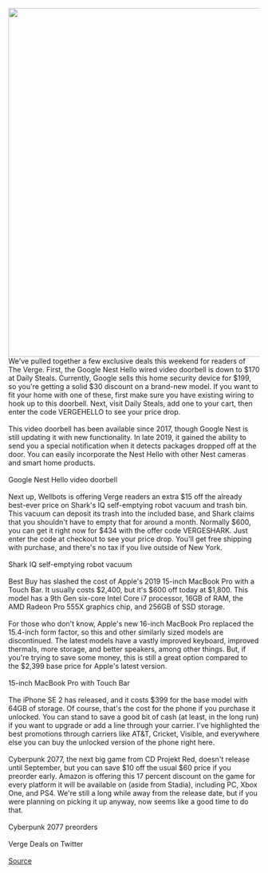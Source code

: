 <img src='https://cdn.vox-cdn.com/thumbor/-t7kXj5W1s5tl81QRedWIMv2g9Q=/0x0:2040x1530/1200x800/filters:focal(1105x550:1431x876)/cdn.vox-cdn.com/uploads/chorus_image/image/66707603/fion_180428_2519_8644.0.jpg' width='700px' />We've pulled together a few exclusive deals this weekend for readers of The Verge. First, the Google Nest Hello wired video doorbell is down to $170 at Daily Steals. Currently, Google sells this home security device for $199, so you're getting a solid $30 discount on a brand-new model. If you want to fit your home with one of these, first make sure you have existing wiring to hook up to this doorbell. Next, visit Daily Steals, add one to your cart, then enter the code VERGEHELLO to see your price drop.<br/><br/>This video doorbell has been available since 2017, though Google Nest is still updating it with new functionality. In late 2019, it gained the ability to send you a special notification when it detects packages dropped off at the door. You can easily incorporate the Nest Hello with other Nest cameras and smart home products.<br/><br/>Google Nest Hello video doorbell<br/><br/>Next up, Wellbots is offering Verge readers an extra $15 off the already best-ever price on Shark's IQ self-emptying robot vacuum and trash bin. This vacuum can deposit its trash into the included base, and Shark claims that you shouldn't have to empty that for around a month. Normally $600, you can get it right now for $434 with the offer code VERGESHARK. Just enter the code at checkout to see your price drop. You'll get free shipping with purchase, and there's no tax if you live outside of New York.<br/><br/>Shark IQ self-emptying robot vacuum<br/><br/>Best Buy has slashed the cost of Apple's 2019 15-inch MacBook Pro with a Touch Bar. It usually costs $2,400, but it's $600 off today at $1,800. This model has a 9th Gen six-core Intel Core i7 processor, 16GB of RAM, the AMD Radeon Pro 555X graphics chip, and 256GB of SSD storage.<br/><br/>For those who don't know, Apple's new 16-inch MacBook Pro replaced the 15.4-inch form factor, so this and other similarly sized models are discontinued. The latest models have a vastly improved keyboard, improved thermals, more storage, and better speakers, among other things. But, if you're trying to save some money, this is still a great option compared to the $2,399 base price for Apple's latest version.<br/><br/>15-inch MacBook Pro with Touch Bar<br/><br/>The iPhone SE 2 has released, and it costs $399 for the base model with 64GB of storage. Of course, that's the cost for the phone if you purchase it unlocked. You can stand to save a good bit of cash (at least, in the long run) if you want to upgrade or add a line through your carrier. I've highlighted the best promotions through carriers like AT&T, Cricket, Visible, and everywhere else you can buy the unlocked version of the phone right here.<br/><br/>Cyberpunk 2077, the next big game from CD Projekt Red, doesn't release until September, but you can save $10 off the usual $60 price if you preorder early. Amazon is offering this 17 percent discount on the game for every platform it will be available on (aside from Stadia), including PC, Xbox One, and PS4. We're still a long while away from the release date, but if you were planning on picking it up anyway, now seems like a good time to do that.<br/><br/>Cyberpunk 2077 preorders<br/><br/>Verge Deals on Twitter<br/><br/><a href='https://www.theverge.com/good-deals/2020/4/25/21234844/google-nest-hello-video-doorbell-macbook-pro-cyberpunk-2077-deal-sale-preorder'> Source <a/>